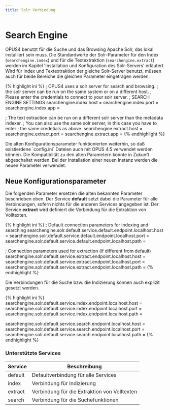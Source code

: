 ```yaml
---
title: Solr Verbindung
---
```


# Search Engine

OPUS4 benutzt für die Suche und das Browsing Apache Solr, das lokal installiert sein muss. Die
Standardwerte der Solr-Parameter für den Index (`searchengine.index`) und für die Textextraktion
(`searchengine.extract`) werden im Kapitel 'Installation und Konfiguration des Solr-Servers<!--TODO-->'
erläutert. Wird für Index und Textextraktion der gleiche Solr-Server benutzt, müssen auch für beide
Bereiche die gleichen Parameter eingetragen werden.

{% highlight ini %}
; OPUS4 uses a solr server for search and browsing.
; the solr server can be run on the same system or on a different host.
; Please enter the credentials to connect to your solr server.
; SEARCH ENGINE SETTINGS
searchengine.index.host =
searchengine.index.port =
searchengine.index.app =

; The text extraction can be run on a different solr server than the metadata indexer.
; You can also use the same solr server, in this case you have to enter
; the same credetials as above.
searchengine.extract.host =
searchengine.extract.port =
searchengine.extract.app =
{% endhighlight %}

<p class="warning" markdown="1">
Die alten Konfigurationsparameter funktionierten weiterhin, so daß existierdene `config.ini` Dateien auch mit
OPUS 4.5 verwendet werden können. Die Kompatiblität zu den alten Parametern könnte in Zukunft abgeschaltet werden.
Bei der Installation einer neuen Instanz werden die neuen Parameter verwendet.
</p>

## Neue Konfigurationsparameter

Die folgenden Parameter ersetzen die alten bekannten Parameter beschrieben oben. Der Service **default** setzt
dabei die Parameter für alle Verbindungen, sofern nichts für die anderen Services angegeben ist. Der Service
**extract** wird definiert die Verbindung für die Extraktion von Volltexten.

{% highlight ini %}
; Default connection parameters for indexing and searching
searchengine.solr.default.service.default.endpoint.localhost.host =
searchengine.solr.default.service.default.endpoint.localhost.port =
searchengine.solr.default.service.default.endpoint.localhost.path =

; Connection parameters used for extraction (if different from default)
searchengine.solr.default.service.extract.endpoint.localhost.host =
searchengine.solr.default.service.extract.endpoint.localhost.port =
searchengine.solr.default.service.extract.endpoint.localhost.path =
{% endhighlight %}

Die Verbindungen für die Suche bzw. die Indizierung können auch explizit gesetzt werden.

{% highlight ini %}
searchengine.solr.default.service.index.endpoint.localhost.host =
searchengine.solr.default.service.index.endpoint.localhost.port =
searchengine.solr.default.service.index.endpoint.localhost.path =

searchengine.solr.default.service.search.endpoint.localhost.host =
searchengine.solr.default.service.search.endpoint.localhost.port =
searchengine.solr.default.service.search.endpoint.localhost.path =
{% endhighlight %}

### Unterstützte Services

|Service | Beschreibung |
|--------|------|
| default | Defaultverbindung für alle Services |
| index | Verbindung für Indizierung |
| extract | Verbindung für die Extraktion von Volltexten |
| search | Verbindung für die Suchefunktionen |



